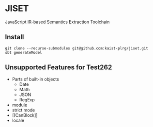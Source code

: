 # JISET
JavaScript IR-based Semantics Extraction Toolchain

## Install
```
git clone --recurse-submodules git@github.com:kaist-plrg/jiset.git
sbt generateModel
```

## Unsupported Features for Test262
- Parts of built-in objects
  - Date
  - Math
  - JSON
  - RegExp
- module
- strict mode
- [[CanBlock]]
- locale
